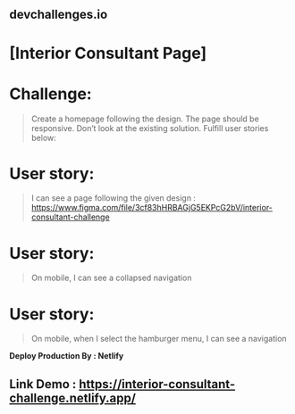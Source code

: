 ## devchallenges.io

# [Interior Consultant Page]

# Challenge:

> Create a homepage following the design. The page should be responsive. Don’t look at the existing solution. Fulfill user stories below: <br />

# User story:

> I can see a page following the given design : https://www.figma.com/file/3cf83hHRBAGjG5EKPcG2bV/interior-consultant-challenge <br />

# User story:

> On mobile, I can see a collapsed navigation <br />

# User story:

> On mobile, when I select the hamburger menu, I can see a navigation <br />

**Deploy Production By : Netlify**

## Link Demo : https://interior-consultant-challenge.netlify.app/
